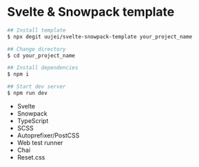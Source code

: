 # Svelte & Snowpack template

```bash
## Install template
$ npx degit uujei/svelte-snowpack-template your_project_name

## Change directory
$ cd your_project_name

## Install dependencies
$ npm i

## Start dev server
$ npm run dev
```

- Svelte
- Snowpack
- TypeScript
- SCSS
- Autoprefixer/PostCSS
- Web test runner
- Chai
- Reset.css
